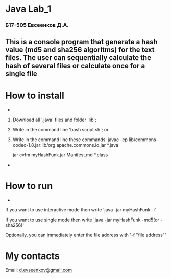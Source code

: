 # Java Lab_1
### Б17-505 Евсеенков Д.А.

This is a console program that generate a hash value (md5 and sha256 algoritms) for the text files. The user can sequentially calculate the hash of several files or calculate once for a single file
-
# How to install
-
1. Download all '.java' files and folder 'lib';
2. Write in the command line 'bash script.sh';
or
2. Write in the command line these commands:
      javac -cp lib/commons-codec-1.8.jar:lib/org.apache.commons.io.jar *.java

      jar cvfm myHashFunk.jar Manifest.md *.class
-
# How to run
-
If you want to use interactive mode then  write
        'java -jar myHashFunk -i'

If you want to use single mode then write
        'java -jar myHashFunk -md5(or -sha256)'

Optionally, you can immediately enter the file address with '-f "file address"'

# My contacts

Email: d.evseenkov@gmail.com
 
